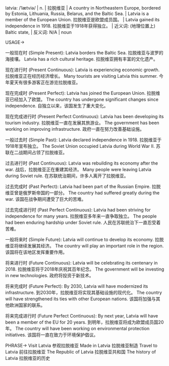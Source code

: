 latvia: /ˈlætviə/ | n. | 拉脱维亚 | A country in Northeastern Europe, bordered by Estonia, Lithuania, Russia, Belarus, and the Baltic Sea.  | Latvia is a member of the European Union. 拉脱维亚是欧盟成员国。 |  Latvia gained its independence in 1918. 拉脱维亚于1918年获得独立。 | 近义词: (地理位置上) Baltic state,  | 反义词:  N/A | noun

USAGE->

一般现在时 (Simple Present):
Latvia borders the Baltic Sea. 拉脱维亚与波罗的海接壤。
Latvia has a rich cultural heritage. 拉脱维亚拥有丰富的文化遗产。

现在进行时 (Present Continuous):
Latvia is experiencing economic growth. 拉脱维亚正在经历经济增长。
Many tourists are visiting Latvia this summer. 今年夏天有很多游客正在游览拉脱维亚。

现在完成时 (Present Perfect):
Latvia has joined the European Union. 拉脱维亚已经加入了欧盟。
The country has undergone significant changes since independence. 自独立以来，该国发生了重大变化。

现在完成进行时 (Present Perfect Continuous):
Latvia has been developing its tourism industry. 拉脱维亚一直在发展其旅游业。
The government has been working on improving infrastructure. 政府一直在努力改善基础设施。

一般过去时 (Simple Past):
Latvia declared independence in 1918. 拉脱维亚于1918年宣布独立。
The Soviet Union occupied Latvia during World War II.  苏联在二战期间占领了拉脱维亚。

过去进行时 (Past Continuous):
Latvia was rebuilding its economy after the war. 战后，拉脱维亚正在重建其经济。
Many people were leaving Latvia during Soviet rule. 在苏联统治期间，许多人离开了拉脱维亚。


过去完成时 (Past Perfect):
Latvia had been part of the Russian Empire. 拉脱维亚曾是俄罗斯帝国的一部分。
The country had suffered greatly during the war. 该国在战争期间遭受了巨大的苦难。


过去完成进行时 (Past Perfect Continuous):
Latvia had been striving for independence for many years. 拉脱维亚多年来一直争取独立。
The people had been enduring hardship under Soviet rule.  人民在苏联统治下一直忍受着苦难。

一般将来时 (Simple Future):
Latvia will continue to develop its economy. 拉脱维亚将继续发展其经济。
The country will play an important role in the region. 该国将在该地区发挥重要作用。

将来进行时 (Future Continuous):
Latvia will be celebrating its centenary in 2018. 拉脱维亚将于2018年庆祝其百年纪念。
The government will be investing in new technologies. 政府将投资于新技术。

将来完成时 (Future Perfect):
By 2030, Latvia will have modernized its infrastructure. 到2030年，拉脱维亚将实现其基础设施的现代化。
The country will have strengthened its ties with other European nations. 该国将加强与其他欧洲国家的联系。

将来完成进行时 (Future Perfect Continuous):
By next year, Latvia will have been a member of the EU for 20 years. 到明年，拉脱维亚将成为欧盟成员国20年。
The country will have been working on environmental protection initiatives. 该国将一直在致力于环境保护倡议。


PHRASE->
Visit Latvia  参观拉脱维亚
Made in Latvia 拉脱维亚制造
Travel to Latvia  前往拉脱维亚
The Republic of Latvia 拉脱维亚共和国
The history of Latvia 拉脱维亚的历史
